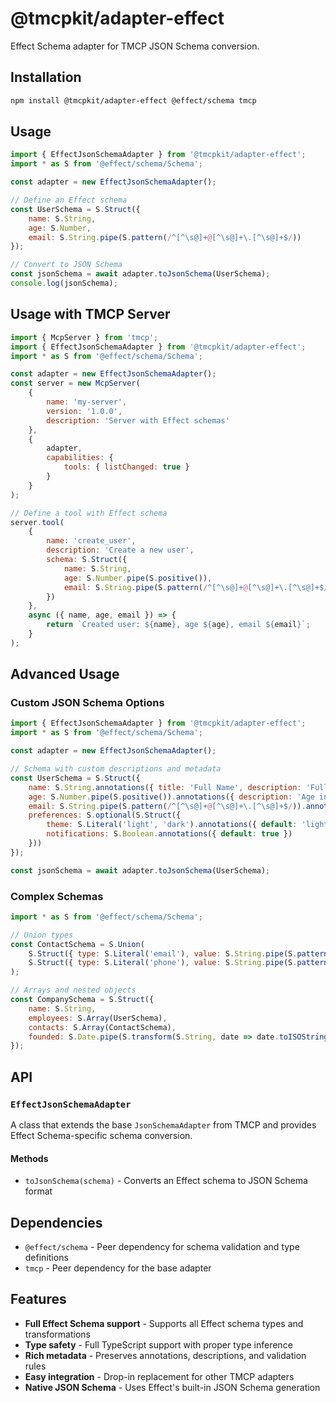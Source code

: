 # @tmcpkit/adapter-effect

Effect Schema adapter for TMCP JSON Schema conversion.

## Installation

```bash
npm install @tmcpkit/adapter-effect @effect/schema tmcp
```

## Usage

```javascript
import { EffectJsonSchemaAdapter } from '@tmcpkit/adapter-effect';
import * as S from '@effect/schema/Schema';

const adapter = new EffectJsonSchemaAdapter();

// Define an Effect schema
const UserSchema = S.Struct({
	name: S.String,
	age: S.Number,
	email: S.String.pipe(S.pattern(/^[^\s@]+@[^\s@]+\.[^\s@]+$/))
});

// Convert to JSON Schema
const jsonSchema = await adapter.toJsonSchema(UserSchema);
console.log(jsonSchema);
```

## Usage with TMCP Server

```javascript
import { McpServer } from 'tmcp';
import { EffectJsonSchemaAdapter } from '@tmcpkit/adapter-effect';
import * as S from '@effect/schema/Schema';

const adapter = new EffectJsonSchemaAdapter();
const server = new McpServer(
	{
		name: 'my-server',
		version: '1.0.0',
		description: 'Server with Effect schemas'
	},
	{
		adapter,
		capabilities: {
			tools: { listChanged: true }
		}
	}
);

// Define a tool with Effect schema
server.tool(
	{
		name: 'create_user',
		description: 'Create a new user',
		schema: S.Struct({
			name: S.String,
			age: S.Number.pipe(S.positive()),
			email: S.String.pipe(S.pattern(/^[^\s@]+@[^\s@]+\.[^\s@]+$/))
		})
	},
	async ({ name, age, email }) => {
		return `Created user: ${name}, age ${age}, email ${email}`;
	}
);
```

## Advanced Usage

### Custom JSON Schema Options

```javascript
import { EffectJsonSchemaAdapter } from '@tmcpkit/adapter-effect';
import * as S from '@effect/schema/Schema';

const adapter = new EffectJsonSchemaAdapter();

// Schema with custom descriptions and metadata
const UserSchema = S.Struct({
	name: S.String.annotations({ title: 'Full Name', description: 'Full name of the user' }),
	age: S.Number.pipe(S.positive()).annotations({ description: 'Age in years' }),
	email: S.String.pipe(S.pattern(/^[^\s@]+@[^\s@]+\.[^\s@]+$/)).annotations({ description: 'Valid email address' }),
	preferences: S.optional(S.Struct({
		theme: S.Literal('light', 'dark').annotations({ default: 'light' }),
		notifications: S.Boolean.annotations({ default: true })
	}))
});

const jsonSchema = await adapter.toJsonSchema(UserSchema);
```

### Complex Schemas

```javascript
import * as S from '@effect/schema/Schema';

// Union types
const ContactSchema = S.Union(
	S.Struct({ type: S.Literal('email'), value: S.String.pipe(S.pattern(/^[^\s@]+@[^\s@]+\.[^\s@]+$/)) }),
	S.Struct({ type: S.Literal('phone'), value: S.String.pipe(S.pattern(/^\+?\d+$/)) })
);

// Arrays and nested objects
const CompanySchema = S.Struct({
	name: S.String,
	employees: S.Array(UserSchema),
	contacts: S.Array(ContactSchema),
	founded: S.Date.pipe(S.transform(S.String, date => date.toISOString(), dateStr => new Date(dateStr)))
});
```

## API

### `EffectJsonSchemaAdapter`

A class that extends the base `JsonSchemaAdapter` from TMCP and provides Effect Schema-specific schema conversion.

#### Methods

- `toJsonSchema(schema)` - Converts an Effect schema to JSON Schema format

## Dependencies

- `@effect/schema` - Peer dependency for schema validation and type definitions
- `tmcp` - Peer dependency for the base adapter

## Features

- **Full Effect Schema support** - Supports all Effect schema types and transformations
- **Type safety** - Full TypeScript support with proper type inference
- **Rich metadata** - Preserves annotations, descriptions, and validation rules
- **Easy integration** - Drop-in replacement for other TMCP adapters
- **Native JSON Schema** - Uses Effect's built-in JSON Schema generation